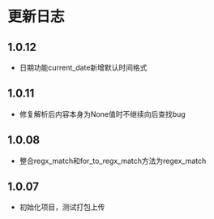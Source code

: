 # 更新日志

## 1.0.12

* 日期功能current_date新增默认时间格式

## 1.0.11

* 修复解析后内容本身为None值时不继续向后查找bug

## 1.0.08

* 整合regx_match和for_to_regx_match方法为regex_match

## 1.0.07

* 初始化项目，测试打包上传